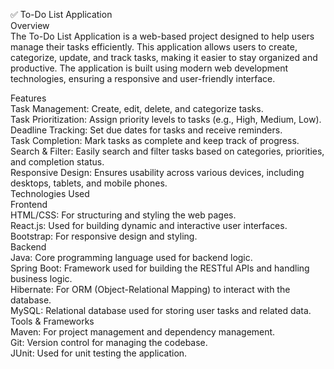 ✅ To-Do List Application <br/>
Overview <br/>
The To-Do List Application is a web-based project designed to help users manage their tasks efficiently. This application allows users to create, categorize, update, and track tasks, making it easier to stay organized and productive. The application is built using modern web development technologies, ensuring a responsive and user-friendly interface.

Features <br/>
Task Management: Create, edit, delete, and categorize tasks. <br/>
Task Prioritization: Assign priority levels to tasks (e.g., High, Medium, Low). <br/>
Deadline Tracking: Set due dates for tasks and receive reminders. <br/>
Task Completion: Mark tasks as complete and keep track of progress. <br/>
Search & Filter: Easily search and filter tasks based on categories, priorities, and completion status. <br/>
Responsive Design: Ensures usability across various devices, including desktops, tablets, and mobile phones. <br/>
Technologies Used <br/>
Frontend <br/>
HTML/CSS: For structuring and styling the web pages. <br/>
React.js: Used for building dynamic and interactive user interfaces. <br/>
Bootstrap: For responsive design and styling. <br/>
Backend <br/>
Java: Core programming language used for backend logic. <br/>
Spring Boot: Framework used for building the RESTful APIs and handling business logic. <br/>
Hibernate: For ORM (Object-Relational Mapping) to interact with the database. <br/>
MySQL: Relational database used for storing user tasks and related data. <br/>
Tools & Frameworks <br/>
Maven: For project management and dependency management. <br/>
Git: Version control for managing the codebase. <br/>
JUnit: Used for unit testing the application. <br/>
